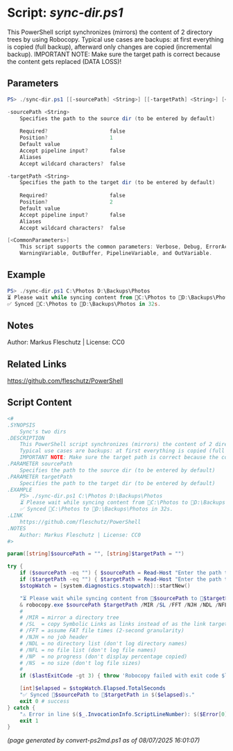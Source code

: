 Script: *sync-dir.ps1*
========================

This PowerShell script synchronizes (mirrors) the content of 2 directory trees by using Robocopy.
Typical use cases are backups: at first everything is copied (full backup), afterward only changes are copied (incremental backup).
IMPORTANT NOTE: Make sure the target path is correct because the content gets replaced (DATA LOSS)!

Parameters
----------
```powershell
PS> ./sync-dir.ps1 [[-sourcePath] <String>] [[-targetPath] <String>] [<CommonParameters>]

-sourcePath <String>
    Specifies the path to the source dir (to be entered by default)
    
    Required?                    false
    Position?                    1
    Default value                
    Accept pipeline input?       false
    Aliases                      
    Accept wildcard characters?  false

-targetPath <String>
    Specifies the path to the target dir (to be entered by default)
    
    Required?                    false
    Position?                    2
    Default value                
    Accept pipeline input?       false
    Aliases                      
    Accept wildcard characters?  false

[<CommonParameters>]
    This script supports the common parameters: Verbose, Debug, ErrorAction, ErrorVariable, WarningAction, 
    WarningVariable, OutBuffer, PipelineVariable, and OutVariable.
```

Example
-------
```powershell
PS> ./sync-dir.ps1 C:\Photos D:\Backups\Photos
⏳ Please wait while syncing content from 📂C:\Photos to 📂D:\Backups\Photos ...
✅ Synced 📂C:\Photos to 📂D:\Backups\Photos in 32s.

```

Notes
-----
Author: Markus Fleschutz | License: CC0

Related Links
-------------
https://github.com/fleschutz/PowerShell

Script Content
--------------
```powershell
<#
.SYNOPSIS
	Sync's two dirs
.DESCRIPTION
	This PowerShell script synchronizes (mirrors) the content of 2 directory trees by using Robocopy.
	Typical use cases are backups: at first everything is copied (full backup), afterward only changes are copied (incremental backup).
	IMPORTANT NOTE: Make sure the target path is correct because the content gets replaced (DATA LOSS)!
.PARAMETER sourcePath
	Specifies the path to the source dir (to be entered by default)
.PARAMETER targetPath
	Specifies the path to the target dir (to be entered by default)
.EXAMPLE
	PS> ./sync-dir.ps1 C:\Photos D:\Backups\Photos
	⏳ Please wait while syncing content from 📂C:\Photos to 📂D:\Backups\Photos ...
	✅ Synced 📂C:\Photos to 📂D:\Backups\Photos in 32s.
.LINK
	https://github.com/fleschutz/PowerShell
.NOTES
	Author: Markus Fleschutz | License: CC0
#>

param([string]$sourcePath = "", [string]$targetPath = "")

try {
	if ($sourcePath -eq "") { $sourcePath = Read-Host "Enter the path to the source directory" }
	if ($targetPath -eq "") { $targetPath = Read-Host "Enter the path to the target directory" }
	$stopWatch = [system.diagnostics.stopwatch]::startNew()

	"⏳ Please wait while syncing content from 📂$sourcePath to 📂$targetPath ..."
	& robocopy.exe $sourcePath $targetPath /MIR /SL /FFT /NJH /NDL /NFL /NP /NS
	#
	# /MIR = mirror a directory tree
	# /SL  = copy Symbolic Links as links instead of as the link targets
	# /FFT = assume FAT file times (2-second granularity)
	# /NJH = no job header
	# /NDL = no directory list (don't log directory names)
	# /NFL = no file list (don't log file names)
	# /NP  = no progress (don't display percentage copied)
	# /NS  = no size (don't log file sizes)
	#
	if ($lastExitCode -gt 3) { throw 'Robocopy failed with exit code $lastExitCode.' }

	[int]$elapsed = $stopWatch.Elapsed.TotalSeconds
	"✅ Synced 📂$sourcePath to 📂$targetPath in $($elapsed)s."
	exit 0 # success
} catch {
	"⚠️ Error in line $($_.InvocationInfo.ScriptLineNumber): $($Error[0])"
	exit 1
}
```

*(page generated by convert-ps2md.ps1 as of 08/07/2025 16:01:07)*
